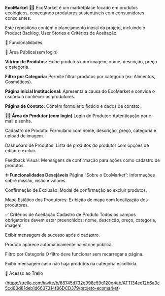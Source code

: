 **EcoMarket** 🛒🌱
EcoMarket é um marketplace focado em produtos ecológicos, conectando produtores sustentáveis com consumidores conscientes.

Este repositório contém o planejamento inicial do projeto, incluindo o Product Backlog, User Stories e Critérios de Aceitação.

🔖 Funcionalidades

📢 Área Pública(sem login)

**Vitrine de Produtos:** Exibe produtos com imagem, nome, descrição, preço e categoria.

**Filtro por Categoria:** Permite filtrar produtos por categoria (ex: Alimentos, Cosméticos).

**Página Inicial Institucional:** Apresenta a causa do EcoMarket e convida o usuário a conhecer os produtores.

**Página de Contato:** Contém formulário fictício e dados de contato.

**👨‍🌾 Área do Produtor (com login)**
Login do Produtor: Autenticação por e-mail e senha.

Cadastro de Produto: Formulário com nome, descrição, preço, categoria e upload de imagem.

Dashboard de Produtos: Lista de produtos do produtor com opções de editar e excluir.

Feedback Visual: Mensagens de confirmação para ações como cadastro de produtos.

**✨ Funcionalidades Desejáveis**
Página “Sobre o EcoMarket”: Informações sobre missão, visão e valores.

Confirmação de Exclusão: Modal de confirmação ao excluir produtos.

Mapa Estático dos Produtores: Exibição de mapa com localização dos produtores.

✅ Critérios de Aceitação
Cadastro de Produto
Todos os campos obrigatórios devem estar preenchidos: nome, descrição, preço, categoria, imagem.

Exibir mensagem de sucesso após o cadastro.

Produto aparece automaticamente na vitrine pública.

Filtro por Categoria
O filtro deve funcionar sem recarregar a página.

Exibir mensagem caso não haja produtos na categoria escolhida.

🔗 Acesso ao Trello

(https://trello.com/invite/b/68745d732c998e59d120e4ab/ATTI34ee12b6a3e5cd83d81deb1d6637314f86DCD379/projeto-ecomarket)
